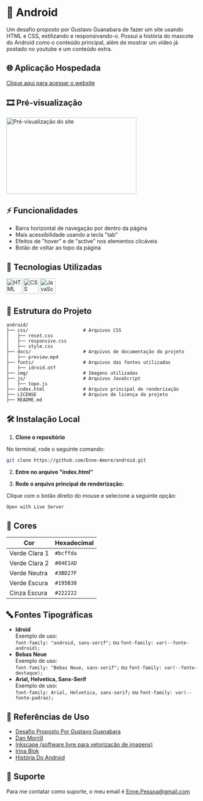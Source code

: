 
# 📱 Android

 Um desafio proposto por Gustavo Guanabara de fazer um site usando HTML e CSS, estilizando e responsivando-o. Possui a história do mascote do Android como o conteúdo principal, além de mostrar um vídeo já postado no youtube e um conteúdo extra.


## 🌐 Aplicação Hospedada

 [Clique aqui para acessar o website](https://enne-amore.github.io/android/)


## 🎞️ Pré-visualização

 <img src="img/preview.gif" alt="Pré-visualização do site" width="340" height="200">


## ⚡ Funcionalidades

 - Barra horizontal de navegação por dentro da página
 - Mais acessibilidade usando a tecla "tab"
 - Efeitos de "hover" e de "active" nos elementos clicáveis
 - Botão de voltar ao topo da página


## 🚀 Tecnologias Utilizadas

 <p align="left">
   <img src="https://cdn.jsdelivr.net/gh/devicons/devicon/icons/html5/html5-original.svg" title="HTML" alt="HTML" width="40" height="40"/>
   <img src="https://upload.wikimedia.org/wikipedia/commons/thumb/a/ab/Official_CSS_Logo.svg/2048px-Official_CSS_Logo.svg.png" title="CSS" alt="CSS" width="40" height="40"/>
   <img src="https://cdn.jsdelivr.net/gh/devicons/devicon/icons/javascript/javascript-original.svg" title="JavaScript" alt="JavaScript" width="40" height="40"/>
 </p>


## 📂 Estrutura do Projeto

 ```plaintext
 android/
 ├── css/                    # Arquivos CSS
 │   ├── reset.css       
 │   ├── responsive.css  
 │   ├── style.css
 ├── docs/                   # Arquivos de documentação do projeto 
 │   ├── preview.mp4
 ├── fonts/                  # Arquivos das fontes utilizadas  
 │   ├── idroid.otf
 ├── img/                    # Imagens utilizadas 
 ├── js/                     # Arquivos JavaScript
 │   ├── topo.js
 ├── index.html              # Arquivo principal de renderização
 ├── LICENSE                 # Arquivo de licença do projeto
 ├── README.md
 ```


## 🛠️ Instalação Local

 1. **Clone o repositório**
 
 No terminal, rode o seguinte comando:
 
 ```bash
 git clone https://github.com/Enne-Amore/android.git
 ```
 
 2. **Entre no arquivo "index.html"**
 
 3. **Rode o arquivo principal de renderização:**
 
 Clique com o botão direito do mouse e selecione a seguinte opção:
 
 ```bash
 Open with Live Server
 ```


## 🌈 Cores

 | Cor           | Hexadecimal |
 | ------------- | ----------- |
 | Verde Clara 1 | `#bcffda`   |
 | Verde Clara 2 | `#84E1AD`   |
 | Verde Neutra  | `#3BD27F`   |
 | Verde Escura  | `#195B38`   |
 | Cinza Escura  | `#222222`   |


## 🔤 Fontes Tipográficas

 - **Idroid**  
   Exemplo de uso:  
   `font-family: "android, sans-serif";` ou 
   `font-family: var(--fonte-android);`
 - **Bebas Neue**  
   Exemplo de uso:  
   `font-family: "Bebas Neue, sans-serif";` ou 
   `font-family: var(--fonte-destaque);`
 - **Arial, Helvetica, Sans-Serif**  
   Exemplo de uso:  
   `font-family: Arial, Helvetica, sans-serif;` ou 
   `font-family: var(--fonte-padrao);`


## 🌟 Referências de Uso

 - [Desafio Proposto Por Gustavo Guanabara](https://github.com/gustavoguanabara/html-css/tree/master/desafios/modulo-02/d010)
 - [Dan Morrill](https://androidcommunity.com/dan-morrill-shows-us-the-android-mascot-that-almost-was-20130103/)
 - [Inkscape (software livre para vetorização de imagens)](https://inkscape.org)
 - [Irina Blok](https://www.irinablok.com/android)
 - [História Do Android](https://www.android.com/intl/en_uk/history/)


## 🔧 Suporte

 Para me contatar como suporte, o meu email é [Enne.Pessoa@gmail.com](mailto:Enne.Pessoa@gmail.com)

